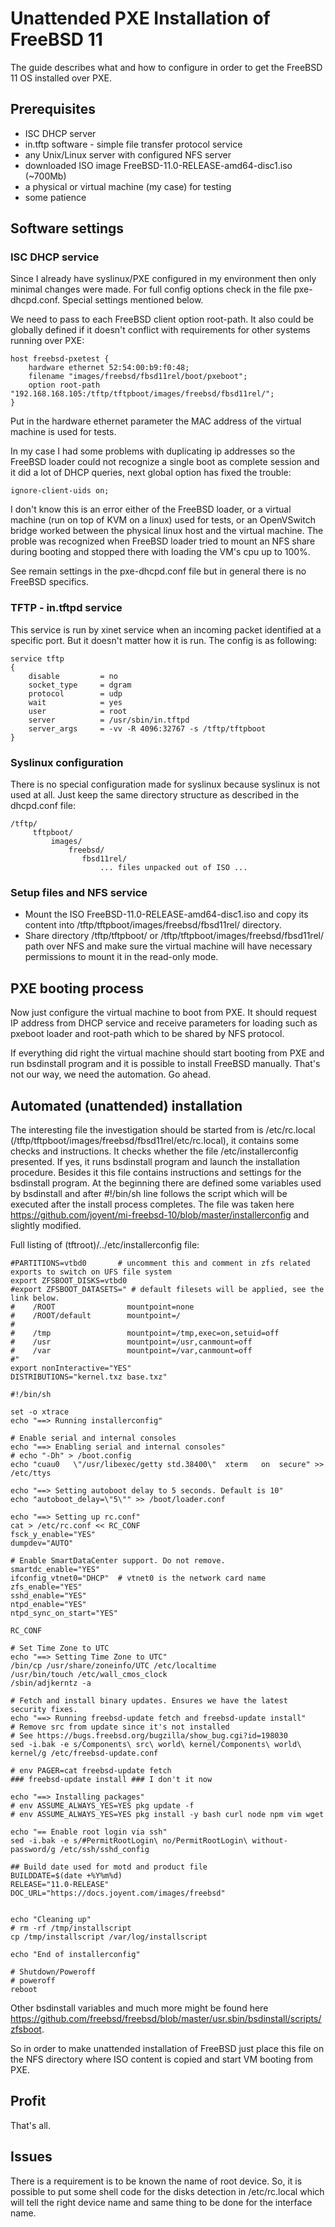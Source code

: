 # Unattended PXE Installation of FreeBSD 11
The guide describes what and how to configure in order to get the FreeBSD 11 OS installed over PXE.


## Prerequisites

- ISC DHCP server
- in.tftp software - simple file transfer protocol service
- any Unix/Linux server with configured NFS server
- downloaded ISO image FreeBSD-11.0-RELEASE-amd64-disc1.iso (~700Mb)
- a physical or virtual machine (my case) for testing
- some patience


## Software settings

### ISC DHCP service

Since I already have syslinux/PXE configured in my environment then only minimal changes were made. For full config options check in the file pxe-dhcpd.conf. Special settings mentioned below.

We need to pass to each FreeBSD client option root-path. It also could be globally defined if it doesn't conflict with requirements for other systems running over PXE:

    host freebsd-pxetest {
        hardware ethernet 52:54:00:b9:f0:48;
        filename "images/freebsd/fbsd11rel/boot/pxeboot";
        option root-path "192.168.168.105:/tftp/tftpboot/images/freebsd/fbsd11rel/";
    }

Put in the hardware ethernet parameter the MAC address of the virtual machine is used for tests.

In my case I had some problems with duplicating ip addresses so the FreeBSD loader could not recognize a single boot as complete session and it did a lot of DHCP queries, next global option has fixed the trouble:

    ignore-client-uids on;

I don't know this is an error either of the FreeBSD loader, or a virtual machine (run on top of KVM on a linux) used for tests, or an OpenVSwitch bridge worked between the physical linux host and the virtual machine. The proble was recognized when FreeBSD loader tried to mount an NFS share during booting and stopped there with loading the VM's cpu up to 100%.

See remain settings in the pxe-dhcpd.conf file but in general there is no FreeBSD specifics.


### TFTP - in.tftpd service

This service is run by xinet service when an incoming packet identified at a specific port. But it doesn't matter how it is run. The config is as following:

    service tftp
    {
    	disable         = no
    	socket_type     = dgram
    	protocol        = udp
    	wait            = yes
    	user            = root
    	server          = /usr/sbin/in.tftpd
    	server_args     = -vv -R 4096:32767 -s /tftp/tftpboot
    }


### Syslinux configuration

There is no special configuration made for syslinux because syslinux is not used at all. Just keep the same directory structure as described in the dhcpd.conf file:

    /tftp/
         tftpboot/
             images/
                 freebsd/
                    fbsd11rel/
                        ... files unpacked out of ISO ...

### Setup files and NFS service

- Mount the ISO FreeBSD-11.0-RELEASE-amd64-disc1.iso and copy its content into /tftp/tftpboot/images/freebsd/fbsd11rel/ directory.
- Share directory /tftp/tftpboot/ or /tftp/tftpboot/images/freebsd/fbsd11rel/ path over NFS and make sure the virtual machine will have necessary permissions to mount it in the read-only mode.


## PXE booting process

Now just configure the virtual machine to boot from PXE. It should request IP address from DHCP service and receive parameters for loading such as pxeboot loader and root-path which to be shared by NFS protocol.

If everything did right the virtual machine should start booting from PXE and run bsdinstall program and it is possible to install FreeBSD manually. That's not our way, we need the automation. Go ahead.


## Automated (unattended) installation

The interesting file the investigation should be started from is /etc/rc.local (/tftp/tftpboot/images/freebsd/fbsd11rel/etc/rc.local), it contains some checks and instructions. It checks whether the file /etc/installerconfig presented. If yes, it runs bsdinstall program and launch the installation procedure. Besides it this file contains instructions and settings for the bsdinstall program.
At the beginning there are defined some variables used by bsdinstall and after #!/bin/sh line follows the script which will be executed after the install process completes. The file was taken here https://github.com/joyent/mi-freebsd-10/blob/master/installerconfig and slightly modified.

Full listing of (tftroot)/../etc/installerconfig file:
    
    #PARTITIONS=vtbd0       # uncomment this and comment in zfs related exports to switch on UFS file system
    export ZFSBOOT_DISKS=vtbd0
    #export ZFSBOOT_DATASETS=" # default filesets will be applied, see the link below.
    #    /ROOT                mountpoint=none
    #    /ROOT/default        mountpoint=/
    #
    #    /tmp                 mountpoint=/tmp,exec=on,setuid=off
    #    /usr                 mountpoint=/usr,canmount=off
    #    /var                 mountpoint=/var,canmount=off
    #"
    export nonInteractive="YES"
    DISTRIBUTIONS="kernel.txz base.txz"
    
    #!/bin/sh
    
    set -o xtrace
    echo "==> Running installerconfig"
    
    # Enable serial and internal consoles
    echo "==> Enabling serial and internal consoles"
    # echo "-Dh" > /boot.config
    echo "cuau0   \"/usr/libexec/getty std.38400\"  xterm   on  secure" >> /etc/ttys
    
    echo "==> Setting autoboot delay to 5 seconds. Default is 10"
    echo "autoboot_delay=\"5\"" >> /boot/loader.conf
    
    echo "==> Setting up rc.conf"
    cat > /etc/rc.conf << RC_CONF
    fsck_y_enable="YES"
    dumpdev="AUTO"
    
    # Enable SmartDataCenter support. Do not remove.
    smartdc_enable="YES"
    ifconfig_vtnet0="DHCP"  # vtnet0 is the network card name
    zfs_enable="YES"
    sshd_enable="YES"
    ntpd_enable="YES"
    ntpd_sync_on_start="YES"
    
    RC_CONF
    
    # Set Time Zone to UTC
    echo "==> Setting Time Zone to UTC"
    /bin/cp /usr/share/zoneinfo/UTC /etc/localtime
    /usr/bin/touch /etc/wall_cmos_clock
    /sbin/adjkerntz -a
    
    # Fetch and install binary updates. Ensures we have the latest security fixes.
    echo "==> Running freebsd-update fetch and freebsd-update install"
    # Remove src from update since it's not installed
    # See https://bugs.freebsd.org/bugzilla/show_bug.cgi?id=198030
    sed -i.bak -e s/Components\ src\ world\ kernel/Components\ world\ kernel/g /etc/freebsd-update.conf
    
    # env PAGER=cat freebsd-update fetch
    ### freebsd-update install ### I don't it now
    
    echo "==> Installing packages"
    # env ASSUME_ALWAYS_YES=YES pkg update -f
    # env ASSUME_ALWAYS_YES=YES pkg install -y bash curl node npm vim wget
    
    echo "== Enable root login via ssh"
    sed -i.bak -e s/#PermitRootLogin\ no/PermitRootLogin\ without-password/g /etc/ssh/sshd_config
    
    ## Build date used for motd and product file
    BUILDDATE=$(date +%Y%m%d)
    RELEASE="11.0-RELEASE"
    DOC_URL="https://docs.joyent.com/images/freebsd"
    
    
    echo "Cleaning up"
    # rm -rf /tmp/installscript
    cp /tmp/installscript /var/log/installscript
    
    echo "End of installerconfig"
    
    # Shutdown/Poweroff
    # poweroff
    reboot

Other bsdinstall variables and much more might be found here https://github.com/freebsd/freebsd/blob/master/usr.sbin/bsdinstall/scripts/zfsboot.

So in order to make unattended installation of FreeBSD just place this file on the NFS directory where ISO content is copied and start VM booting from PXE.

## Profit
    
That's all.

## Issues

There is a requirement is to be known the name of root device. So, it is possible to put some shell code for the disks detection in /etc/rc.local which will tell the right device name and same thing to be done for the interface name.
